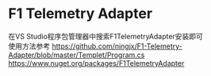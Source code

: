 # F1 Telemetry Adapter  
在VS Studio程序包管理器中搜索F1TelemetryAdapter安装即可  
使用方法参考 https://github.com/ningjx/F1-Telemetry-Adapter/blob/master/Templet/Program.cs
https://www.nuget.org/packages/F1TelemetryAdapter
